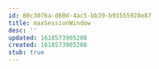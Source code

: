 ```yaml
---
id: 80c3076a-d60d-4ac5-bb39-b93555928e87
title: maxSessionWindow
desc: ''
updated: 1618573905208
created: 1618573905208
stub: true
---
```


